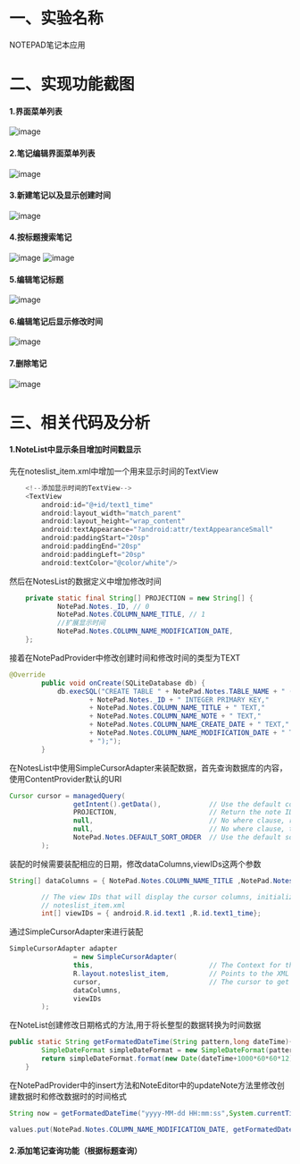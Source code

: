 # 一、实验名称
NOTEPAD笔记本应用
# 二、实现功能截图
#### 1.界面菜单列表
![image](https://github.com/wuji-coder/NotePadTest/blob/master/image/1.png)
#### 2.笔记编辑界面菜单列表
![image](https://github.com/wuji-coder/NotePadTest/blob/master/image/2.png)
#### 3.新建笔记以及显示创建时间
![image](https://github.com/wuji-coder/NotePadTest/blob/master/image/3.png)
#### 4.按标题搜索笔记
![image](https://github.com/wuji-coder/NotePadTest/blob/master/image/4.png)
![image](https://github.com/wuji-coder/NotePadTest/blob/master/image/5.png)
#### 5.编辑笔记标题
![image](https://github.com/wuji-coder/NotePadTest/blob/master/image/6.png)
#### 6.编辑笔记后显示修改时间
![image](https://github.com/wuji-coder/NotePadTest/blob/master/image/7.png)
#### 7.删除笔记
![image](https://github.com/wuji-coder/NotePadTest/blob/master/image/8.png)
# 三、相关代码及分析
#### 1.NoteList中显示条目增加时间戳显示

先在noteslist_item.xml中增加一个用来显示时间的TextView
```java
    <!--添加显示时间的TextView-->
    <TextView
        android:id="@+id/text1_time"
        android:layout_width="match_parent"
        android:layout_height="wrap_content"
        android:textAppearance="?android:attr/textAppearanceSmall"
        android:paddingStart="20sp"
        android:paddingEnd="20sp"
        android:paddingLeft="20sp"
        android:textColor="@color/white"/>
 ```
然后在NotesList的数据定义中增加修改时间
```java
    private static final String[] PROJECTION = new String[] {
            NotePad.Notes._ID, // 0
            NotePad.Notes.COLUMN_NAME_TITLE, // 1
            //扩展显示时间
            NotePad.Notes.COLUMN_NAME_MODIFICATION_DATE,
    };
 ```
接着在NotePadProvider中修改创建时间和修改时间的类型为TEXT
```java
@Override
        public void onCreate(SQLiteDatabase db) {
            db.execSQL("CREATE TABLE " + NotePad.Notes.TABLE_NAME + " ("
                    + NotePad.Notes._ID + " INTEGER PRIMARY KEY,"
                    + NotePad.Notes.COLUMN_NAME_TITLE + " TEXT,"
                    + NotePad.Notes.COLUMN_NAME_NOTE + " TEXT,"
                    + NotePad.Notes.COLUMN_NAME_CREATE_DATE + " TEXT,"
                    + NotePad.Notes.COLUMN_NAME_MODIFICATION_DATE + " TEXT"
                    + ");");
        }
```
在NotesList中使用SimpleCursorAdapter来装配数据，首先查询数据库的内容，使用ContentProvider默认的URI
```java
Cursor cursor = managedQuery(
                getIntent().getData(),            // Use the default content URI for the provider.
                PROJECTION,                       // Return the note ID and title for each note.
                null,                             // No where clause, return all records.
                null,                             // No where clause, therefore no where column values.
                NotePad.Notes.DEFAULT_SORT_ORDER  // Use the default sort order.
        );
```
装配的时候需要装配相应的日期，修改dataColumns,viewIDs这两个参数
```java
String[] dataColumns = { NotePad.Notes.COLUMN_NAME_TITLE ,NotePad.Notes.COLUMN_NAME_MODIFICATION_DATE} ;

        // The view IDs that will display the cursor columns, initialized to the TextView in
        // noteslist_item.xml
        int[] viewIDs = { android.R.id.text1 ,R.id.text1_time};
```
通过SimpleCursorAdapter来进行装配
```java
SimpleCursorAdapter adapter
                = new SimpleCursorAdapter(
                this,                             // The Context for the ListView
                R.layout.noteslist_item,          // Points to the XML for a list item
                cursor,                           // The cursor to get items from
                dataColumns,
                viewIDs
        );
```
在NoteList创建修改日期格式的方法,用于将长整型的数据转换为时间数据
```java
public static String getFormatedDateTime(String pattern,long dateTime){
        SimpleDateFormat simpleDateFormat = new SimpleDateFormat(pattern);
        return simpleDateFormat.format(new Date(dateTime+1000*60*60*12));
    }
```
在NotePadProvider中的insert方法和NoteEditor中的updateNote方法里修改创建数据时和修改数据时的时间格式
```java
String now = getFormatedDateTime("yyyy-MM-dd HH:mm:ss",System.currentTimeMillis());
```
```java
values.put(NotePad.Notes.COLUMN_NAME_MODIFICATION_DATE, getFormatedDateTime("yyyy-MM-dd HH:mm:ss",System.currentTimeMillis()));
```
#### 2.添加笔记查询功能（根据标题查询）
